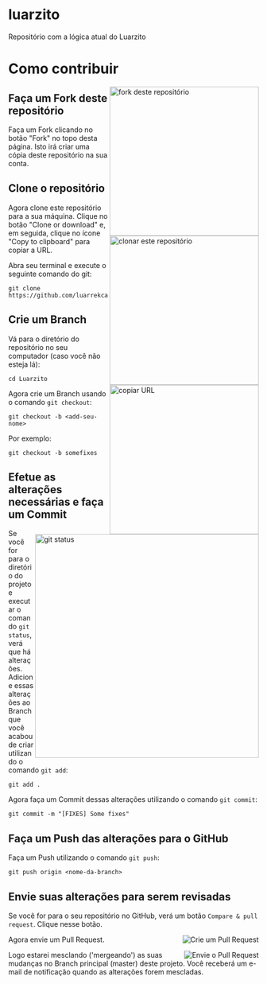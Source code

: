 # luarzito
Repositório com a lógica atual do Luarzito

# Como contribuir

<img align="right" width="300" src="https://firstcontributions.github.io/assets/Readme/fork.png" alt="fork deste repositório" />

## Faça um Fork deste repositório

Faça um Fork clicando no botão "Fork" no topo desta página. Isto irá criar uma cópia deste repositório na sua conta.

## Clone o repositório

<img align="right" width="300" src="https://firstcontributions.github.io/assets/Readme/clone.png" alt="clonar este repositório" />

Agora clone este repositório para a sua máquina. Clique no botão "Clone or download" e, em seguida, clique no ícone "Copy to clipboard" para copiar a URL.

Abra seu terminal e execute o seguinte comando do git:

```
git clone https://github.com/luarrekcah/Luarzito.git
```

<img align="right" width="300" src="https://firstcontributions.github.io/assets/Readme/copy-to-clipboard.png" alt="copiar URL" />

## Crie um Branch

Vá para o diretório do repositório no seu computador (caso você não esteja lá):

```
cd Luarzito
```

Agora crie um Branch usando o comando `git checkout`:

```
git checkout -b <add-seu-nome>
```

Por exemplo:

```
git checkout -b somefixes
```

## Efetue as alterações necessárias e faça um Commit

<img align="right" width="450" src="https://firstcontributions.github.io/assets/Readme/git-status.png" alt="git status" />

Se você for para o diretório do projeto e executar o comando `git status`, verá que há alterações. Adicione essas alterações ao Branch que você acabou de criar utilizando o comando `git add`:

```
git add .
```

Agora faça um Commit dessas alterações utilizando o comando `git commit`:

```
git commit -m "[FIXES] Some fixes"
```

## Faça um Push das alterações para o GitHub

Faça um Push utilizando o comando `git push`:

```
git push origin <nome-da-branch>
```

## Envie suas alterações para serem revisadas

Se você for para o seu repositório no GitHub, verá um botão `Compare & pull request`. Clique nesse botão.

<img style="float: right;" src="https://firstcontributions.github.io/assets/Readme/compare-and-pull.png" alt="Crie um Pull Request" />

Agora envie um Pull Request.

<img style="float: right;" src="https://firstcontributions.github.io/assets/Readme/submit-pull-request.png" alt="Envie o Pull Request" />

Logo estarei mesclando ('mergeando') as suas mudanças no Branch principal (master) deste projeto. Você receberá um e-mail de notificação quando as alterações forem mescladas.